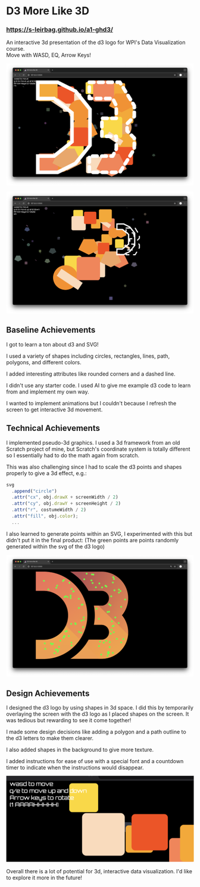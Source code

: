 D3 More Like 3D
===
### https://s-leirbag.github.io/a1-ghd3/
An interactive 3d presentation of the d3 logo for WPI's Data Visualization course.  
Move with WASD, EQ, Arrow Keys!  

![Screenshot of 3d presentation of d3 logo](thumb1.png)

![Screenshot after player moves](thumb2.png)

Baseline Achievements
---
I got to learn a ton about d3 and SVG!

I used a variety of shapes including circles, rectangles, lines, path, polygons, and different colors.

I added interesting attributes like rounded corners and a dashed line.

I didn't use any starter code. I used AI to give me example d3 code to learn from and implement my own way.

I wanted to implement animations but I couldn't because I refresh the screen to get interactive 3d movement.

Technical Achievements
---
I implemented pseudo-3d graphics. I used a 3d framework from an old Scratch project of mine, but Scratch's coordinate system is totally different so I essentially had to do the math again from scratch.

This was also challenging since I had to scale the d3 points and shapes properly to give a 3d effect, e.g.:

```javascript
svg
  .append("circle")
  .attr("cx", obj.drawX + screenWidth / 2)
  .attr("cy", obj.drawY + screenHeight / 2)
  .attr("r", costumeWidth / 2)
  .attr("fill", obj.color);
  ...
```

I also learned to generate points within an SVG, I experimented with this but didn't put it in the final product:
(The green points are points randomly generated within the svg of the d3 logo)

![Generated points within SVG](thumb3.png)

Design Achievements
---
I designed the d3 logo by using shapes in 3d space. I did this by temporarily overlaying the screen with the d3 logo as I placed shapes on the screen. It was tedious but rewarding to see it come together!

I made some design decisions like adding a polygon and a path outline to the d3 letters to make them clearer.

I also added shapes in the background to give more texture.

I added instructions for ease of use with a special font and a countdown timer to indicate when the instructions would disappear.

![instructions](instructions.png)

Overall there is a lot of potential for 3d, interactive data visualization. I'd like to explore it more in the future!